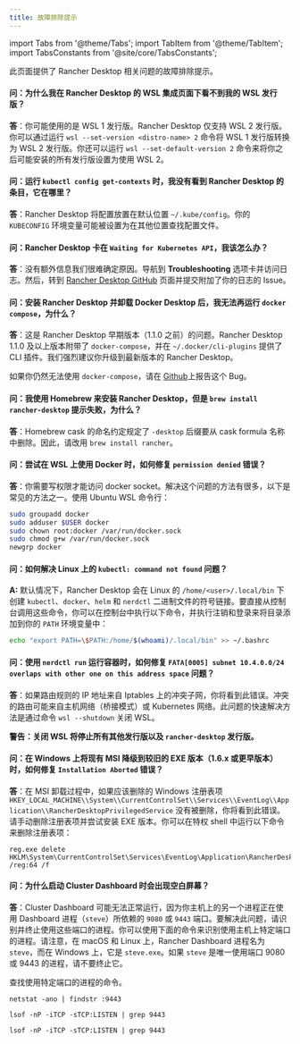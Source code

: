 ```yaml
---
title: 故障排除提示
---
```


import Tabs from '@theme/Tabs';
import TabItem from '@theme/TabItem';
import TabsConstants from '@site/core/TabsConstants';

此页面提供了 Rancher Desktop 相关问题的故障排除提示。

#### 问：为什么我在 Rancher Desktop 的 WSL 集成页面下看不到我的 WSL 发行版？

**答**：你可能使用的是 WSL 1 发行版。Rancher Desktop 仅支持 WSL 2 发行版。你可以通过运行 `wsl --set-version <distro-name> 2` 命令将 WSL 1 发行版转换为 WSL 2 发行版。你还可以运行 `wsl --set-default-version 2` 命令来将你之后可能安装的所有发行版设置为使用 WSL 2。

#### 问：运行 `kubectl config get-contexts` 时，我没有看到 Rancher Desktop 的条目，它在哪里？

**答**：Rancher Desktop 将配置放置在默认位置 `~/.kube/config`。你的 `KUBECONFIG` 环境变量可能被设置为在其他位置查找配置文件。

#### 问：Rancher Desktop 卡在 `Waiting for Kubernetes API`，我该怎么办？

**答**：没有额外信息我们很难确定原因。导航到 **Troubleshooting** 选项卡并访问日志。然后，转到 [Rancher Desktop GitHub] 页面并提交附加了你的日志的 Issue。

[Rancher Desktop Github]: https://github.com/rancher-sandbox/rancher-desktop/issues

<!-- RD #1262 -->
#### 问：安装 Rancher Desktop 并卸载 Docker Desktop 后，我无法再运行 `docker compose`，为什么？

**答**：这是 Rancher Desktop 早期版本（1.1.0 之前）的问题。Rancher Desktop 1.1.0 及以上版本附带了 `docker-compose`，并在 `~/.docker/cli-plugins` 提供了 CLI 插件。我们强烈建议你升级到最新版本的 Rancher Desktop。

如果你仍然无法使用 `docker-compose`，请在 [Github](https://github.com/rancher-sandbox/rancher-desktop/issues/new?assignees=&labels=kind%2Fbug&template=bug_report.yml)上报告这个 Bug。

<!-- #966 -->
#### 问：我使用 Homebrew 来安装 Rancher Desktop，但是 `brew install rancher-desktop` 提示失败，为什么？

**答**：Homebrew cask 的命名约定规定了 `-desktop` 后缀要从 cask formula 名称中删除。因此，请改用 `brew install rancher`。

<!-- #1156 -->
#### 问：尝试在 WSL 上使用 Docker 时，如何修复 `permission denied` 错误？

**答**：你需要写权限才能访问 docker socket。解决这个问题的方法有很多，以下是常见的方法之一。使用 Ubuntu WSL 命令行：

```bash
sudo groupadd docker
sudo adduser $USER docker
sudo chown root:docker /var/run/docker.sock
sudo chmod g+w /var/run/docker.sock
newgrp docker
```

#### 问：如何解决 Linux 上的 `kubectl: command not found` 问题？

**A:** 默认情况下，Rancher Desktop 会在 Linux 的 `/home/<user>/.local/bin` 下创建 `kubectl`、`docker`、`helm` 和 `nerdctl` 二进制文件的符号链接。要直接从控制台调用这些命令，你可以在控制台中执行以下命令，并执行注销和登录来将目录添加到你的 `PATH` 环境变量中：

```bash
echo "export PATH=\$PATH:/home/$(whoami)/.local/bin" >> ~/.bashrc
```
#### 问：使用 `nerdctl run` 运行容器时，如何修复 `FATA[0005] subnet 10.4.0.0/24 overlaps with other one on this address space` 问题？

**答**：如果路由规则的 IP 地址来自 Iptables 上的冲突子网，你将看到此错误。冲突的路由可能来自主机网络（桥接模式）或 Kubernetes 网络。此问题的快速解决方法是通过命令 `wsl --shutdown` 关闭 WSL。

**警告：关闭 WSL 将停止所有其他发行版以及 `rancher-desktop` 发行版。**

#### 问：在 Windows 上将现有 MSI 降级到较旧的 EXE 版本（1.6.x 或更早版本）时，如何修复 `Installation Aborted` 错误？

**答**：在 MSI 卸载过程中，如果应该删除的 Windows 注册表项 `HKEY_LOCAL_MACHINE\\System\\CurrentControlSet\\Services\\EventLog\\Application\\RancherDesktopPrivilegedService` 没有被删除，你将看到此错误。请手动删除注册表项并尝试安装 EXE 版本。你可以在特权 shell 中运行以下命令来删除注册表项：

```
reg.exe delete HKLM\System\CurrentControlSet\Services\EventLog\Application\RancherDesktopPrivilegedService /reg:64 /f
```
#### 问：为什么启动 Cluster Dashboard 时会出现空白屏幕？

**答**：Cluster Dashboard 可能无法正常运行，因为你主机上的另一个进程正在使用 Dashboard 进程（`steve`）所依赖的 `9080` 或 `9443` 端口。要解决此问题，请识别并终止使用这些端口的进程。你可以使用下面的命令来识别使用主机上特定端口的进程。请注意，在 macOS 和 Linux 上，Rancher Dashboard 进程名为 `steve`，而在 Windows 上，它是 `steve.exe`。如果 `steve` 是唯一使用端口 9080 或 9443 的进程，请不要终止它。

查找使用特定端口的进程的命令。

<Tabs groupId="os">
<TabItem value="Windows">

```
netstat -ano | findstr :9443
```

</TabItem>
<TabItem value="macOS">

```
lsof -nP -iTCP -sTCP:LISTEN | grep 9443
```

</TabItem>
<TabItem value="Linux">

```
lsof -nP -iTCP -sTCP:LISTEN | grep 9443
```

</TabItem>
</Tabs>
